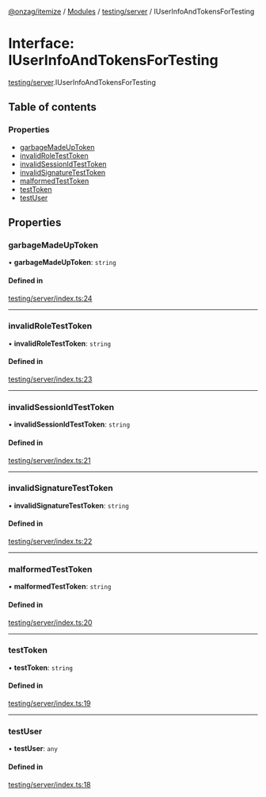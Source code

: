 [@onzag/itemize](../README.md) / [Modules](../modules.md) / [testing/server](../modules/testing_server.md) / IUserInfoAndTokensForTesting

# Interface: IUserInfoAndTokensForTesting

[testing/server](../modules/testing_server.md).IUserInfoAndTokensForTesting

## Table of contents

### Properties

- [garbageMadeUpToken](testing_server.IUserInfoAndTokensForTesting.md#garbagemadeuptoken)
- [invalidRoleTestToken](testing_server.IUserInfoAndTokensForTesting.md#invalidroletesttoken)
- [invalidSessionIdTestToken](testing_server.IUserInfoAndTokensForTesting.md#invalidsessionidtesttoken)
- [invalidSignatureTestToken](testing_server.IUserInfoAndTokensForTesting.md#invalidsignaturetesttoken)
- [malformedTestToken](testing_server.IUserInfoAndTokensForTesting.md#malformedtesttoken)
- [testToken](testing_server.IUserInfoAndTokensForTesting.md#testtoken)
- [testUser](testing_server.IUserInfoAndTokensForTesting.md#testuser)

## Properties

### garbageMadeUpToken

• **garbageMadeUpToken**: `string`

#### Defined in

[testing/server/index.ts:24](https://github.com/onzag/itemize/blob/f2f29986/testing/server/index.ts#L24)

___

### invalidRoleTestToken

• **invalidRoleTestToken**: `string`

#### Defined in

[testing/server/index.ts:23](https://github.com/onzag/itemize/blob/f2f29986/testing/server/index.ts#L23)

___

### invalidSessionIdTestToken

• **invalidSessionIdTestToken**: `string`

#### Defined in

[testing/server/index.ts:21](https://github.com/onzag/itemize/blob/f2f29986/testing/server/index.ts#L21)

___

### invalidSignatureTestToken

• **invalidSignatureTestToken**: `string`

#### Defined in

[testing/server/index.ts:22](https://github.com/onzag/itemize/blob/f2f29986/testing/server/index.ts#L22)

___

### malformedTestToken

• **malformedTestToken**: `string`

#### Defined in

[testing/server/index.ts:20](https://github.com/onzag/itemize/blob/f2f29986/testing/server/index.ts#L20)

___

### testToken

• **testToken**: `string`

#### Defined in

[testing/server/index.ts:19](https://github.com/onzag/itemize/blob/f2f29986/testing/server/index.ts#L19)

___

### testUser

• **testUser**: `any`

#### Defined in

[testing/server/index.ts:18](https://github.com/onzag/itemize/blob/f2f29986/testing/server/index.ts#L18)
